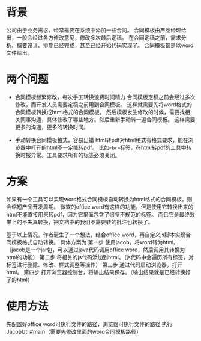 # 背景
公司由于业务需求，经常需要在系统中添加一些合同。
合同模板由产品经理给出，一般会经过各方修改意见，修改多次最后定稿。
在合同定稿之前，需求分析、概要设计、排期已经完成，甚至已经开始代码实现了。
合同模板都是以word文件给出。

# 两个问题
* 合同模板频繁修改，每次手工转换浪费时间精力
合同模板定稿之前会经过多次修改，而开发人员需要定稿之前用到合同模板。
这样就需要先将word格式的合同模板转换成html格式的合同模板。
然后模板发生修改的时候，需要找相关同事沟通，具体修改了哪些地方。然后重新手动转一遍合同模板。
这样需要更多的沟通，更多的转换时间。

* 手动转换合同模板格式，容易出错
html转pdf对html格式有格式要求，能在浏览器中打开的html不一定能转pdf。
比如```<br>```标签，在html转pdf的工具中转换时报异常。工具要求所有的标签必须关闭。

# 方案
如果有一个工具可以实现word格式合同模板自动转换为html格式的合同模板，则会缩短产品开发周期。
微软的office word有这样的功能，但是使用它转换出来的html不能直接用来转pdf，因为它里面包含了很多不规范的标签。
而且它是最终效果上的不失真转换，把文档中的我们不需要转的批注也转换了。

基于以上情况，作者诞生了一个想法，结合office word，再自定义js脚本实现合同模板格式自动转换。
具体方案为
    第一步 使用jacob，将word转为html。
（jacob是一个jar包，可以通过java代码调用office word，然后调用其转换为html的功能）
    第二步 将相关的js代码添加到html。（js代码中会遍历所有标签，对标签进行删除、修改、样式调整等操作）
    第三步 通过代码启动浏览器，打开html。
    第四步 打开浏览器控制台，将输出结果保存。（输出结果就是已经转换好了的html）

# 使用方法
先配置好office word可执行文件的路径，浏览器可执行文件的路径
执行JacobUtil#main（需要先修改里面的word合同模板路径）

